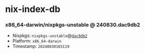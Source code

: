# nix-index-db
### x86_64-darwin/nixpkgs-unstable @ 240830.dac9db2
- Nixpkgs: `nixpkgs-unstable`@[`dac9db2`](https://github.com/NixOS/nixpkgs/commit/dac9db29e0e7ff2071ccc47b720aaffc3e74b504)
- Platform: `x86_64-darwin`
- Timestamp: `20240830165119`
